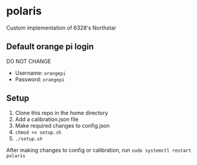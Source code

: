 # polaris
 Custom implementation of 6328's Northstar

## Default orange pi login 
DO NOT CHANGE
* Username: `orangepi`
* Password: `orangepi`

## Setup
1. Clone this repo in the home directory
2. Add a calibration.json file
3. Make required changes to config.json
2. `chmod +x setup.sh`
3. `./setup.sh`

After making changes to config or calibration, run `sudo systemctl restart polaris`